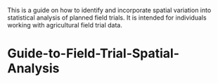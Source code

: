 This is a guide on how to identify and incorporate spatial variation into statistical analysis of planned field trials. It is intended for individuals working with agricultural field trial data. 

# Guide-to-Field-Trial-Spatial-Analysis

